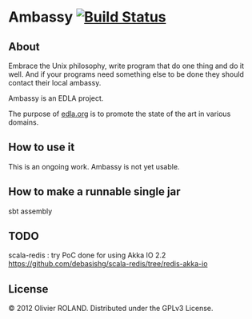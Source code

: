 # Ambassy [![Build Status](https://buildhive.cloudbees.com/job/newca12/job/Ambassy/badge/icon)](https://buildhive.cloudbees.com/job/newca12/job/Ambassy/)

## About
Embrace the Unix philosophy, write program that do one thing and do it well.
And if your programs need something else to be done they should contact their local ambassy.

Ambassy is an EDLA project.

The purpose of [edla.org](http://www.edla.org) is to promote the state of the art in various domains.

## How to use it
This is an ongoing work. Ambassy is not yet usable.

## How to make a runnable single jar
sbt assembly

## TODO
scala-redis : try PoC done for using Akka IO 2.2
https://github.com/debasishg/scala-redis/tree/redis-akka-io

## License
© 2012 Olivier ROLAND. Distributed under the GPLv3 License.